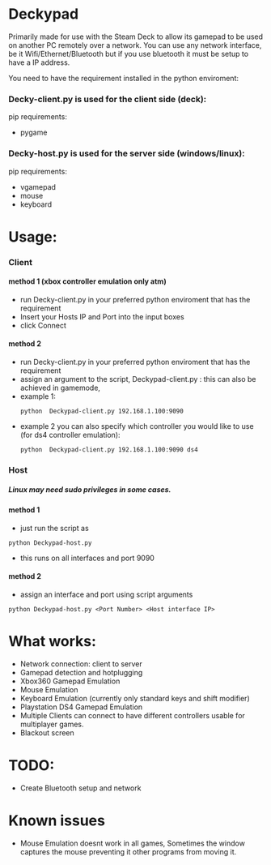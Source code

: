 # Deckypad
Primarily made for use with the Steam Deck to allow its gamepad to be used on another PC remotely over a network.
You can use any network interface, be it Wifi/Ethernet/Bluetooth  but if you use bluetooth it must be setup to have a IP address.

You need to have the requirement installed in the python enviroment:

### Decky-client.py is used for the client side (deck):
pip requirements:
- pygame

### Decky-host.py is used for the server side (windows/linux):
pip requirements:
-  vgamepad
-  mouse
-  keyboard
  
# Usage:
### Client
#### method 1 (xbox controller emulation only atm)
- run Decky-client.py in your preferred python enviroment that has the requirement
- Insert your Hosts IP and Port into the input boxes
- click Connect
#### method 2
- run Decky-client.py in your preferred python enviroment that has the requirement
- assign an argument to the script,  Deckypad-client.py <Host IP>:<Port Number>
  this can also be achieved in gamemode,
- example 1:
  ```
  python  Deckypad-client.py 192.168.1.100:9090
  ```
- example 2 you can also specify which controller you would like to use (for ds4 controller emulation):
  ```
  python  Deckypad-client.py 192.168.1.100:9090 ds4
  ```
  
### Host
##### Linux  may need sudo privileges in some cases.
#### method 1
- just run the script as
```
python Deckypad-host.py
```
- this runs on all interfaces and port 9090
#### method 2
- assign an interface and port using script arguments
```
python Deckypad-host.py <Port Number> <Host interface IP>
```


# What works:
- Network connection: client to server
- Gamepad detection and hotplugging
- Xbox360 Gamepad Emulation
- Mouse Emulation
- Keyboard Emulation (currently only standard keys and shift modifier)
- Playstation DS4 Gamepad Emulation
- Multiple Clients can connect to have different controllers usable for multiplayer games.
- Blackout screen

# TODO:
- Create Bluetooth setup and network

# Known issues
- Mouse Emulation doesnt work in all games, Sometimes the window captures the mouse preventing it other programs from moving it.
